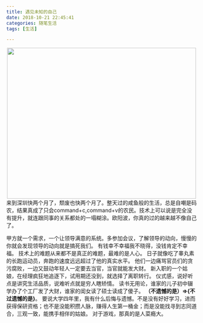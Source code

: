 ```yaml
---
title: 遇见未知的自己
date: 2018-10-21 22:45:41
categories: 随笔生活
tags: [生活]

---
```


<div  align="center"><img src="遇见未知的自己/shixia.jpg" width = "500" height = "400" alt="" align=center />
</div>
<!-- more -->
来到深圳快两个月了，颓废也快两个月了。整天过的咸鱼般的生活，总是自嘲是码农，结果真成了只会command+c,command+v的农民。技术上可以说是完全没有提升，就连跟同事的关系都处的一塌糊涂。欧阳波，你真的过的越来越不像自己了。

甲方就一个需求，一个让领导满意的系统。多参加会议，了解领导的动向，慢慢的你就会发现领导的动向就是搞死我们。
有钱幸不幸福我不晓得，没钱肯定不幸福。
技术上的难题从来都不是真正的难题，最难的是人心。
日子就像吃了睾丸素的长跑运动员，奔跑的速度远远超过了他的真实水平。
他们一边痛骂官员们的贪污腐败，一边又鼓动年轻人一定要去当官，当官就能发大财。
新入职的一个姑娘，在经理疯狂地追逐下，试用期还没到，就选择了离职转行。
仪式感，说好听点是讲究生活品质，说难听点就是穷人瞎矫情。
读书无用论，谁家的儿子初中辍学办了个工厂发了大财，谁家的闺女读了硕士读成了傻子。
__（不遗憾的是）=>{不过遗憾的是}__。
要说大学四年里，我有什么后悔与遗憾。不是没有好好学习，进而获得保研资格；也不是没能积攒人脉，赚得人生第一桶金；而是没能找寻到志同道合，三观一致，能携手相伴的姑娘。
对于游戏，那真的是人菜瘾大。


